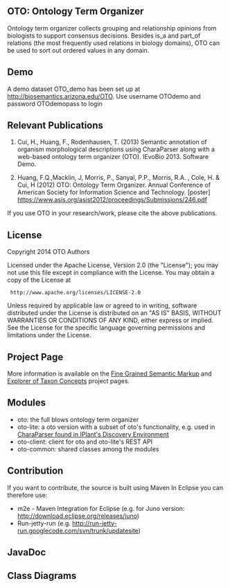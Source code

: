 OTO: Ontology Term Organizer
---------------------
Ontology term organizer collects grouping and relationship opinions from biologists to support consensus decisions. Besides is_a and part_of relations (the most frequently used relations in biology domains), OTO can be used to sort out ordered values in any domain. 

Demo
---------------------
A demo dataset OTO_demo has been set up at http://biosemantics.arizona.edu/OTO. Use username OTOdemo and password OTOdemopass to login

Relevant Publications 
---------------------

1. Cui, H., Huang, F., Rodenhausen, T. (2013) Semantic annotation of organism morphological descriptions using CharaParser along with a web-based ontology term organizer (OTO). IEvoBio 2013. Software Demo.

2. Huang, F.Q.,Macklin, J, Morris, P., Sanyal, P.P., Morris, R.A. , Cole, H. & Cui, H (2012) OTO: Ontology Term Organizer. Annual Conference of American Society for Information Science and Technology. [poster]
https://www.asis.org/asist2012/proceedings/Submissions/246.pdf

If you use OTO in your research/work, please cite the above publications.

License
-------

   Copyright 2014 OTO Authors

   Licensed under the Apache License, Version 2.0 (the "License");
   you may not use this file except in compliance with the License.
   You may obtain a copy of the License at

     http://www.apache.org/licenses/LICENSE-2.0

   Unless required by applicable law or agreed to in writing, software
   distributed under the License is distributed on an "AS IS" BASIS,
   WITHOUT WARRANTIES OR CONDITIONS OF ANY KIND, either express or implied.
   See the License for the specific language governing permissions and
   limitations under the License.


Project Page
----------
More information is available on the <a href="https://sites.google.com/site/biosemanticsproject/">Fine Grained Semantic Markup</a> and <a href="http://www.etc-project.org">Explorer of Taxon Concepts</a> project pages.

Modules
---------
* oto: the full blows ontology term organizer
* oto-lite: a oto version with a subset of oto's functionality, e.g. used in <a href="https://pods.iplantcollaborative.org/wiki/display/DEapps/CharaParser+Learn">CharaParser found in IPlant's Discovery Environment</a>
* oto-client: client for oto and oto-lite's REST API
* oto-common: shared classes among the modules

Contribution
----------
If you want to contribute, the source is built using Maven
In Eclipse you can therefore use:
* m2e - Maven Integration for Eclipse (e.g. for Juno version: http://download.eclipse.org/releases/juno)
* Run-jetty-run (e.g. http://run-jetty-run.googlecode.com/svn/trunk/updatesite)

JavaDoc
----------

Class Diagrams
----------

